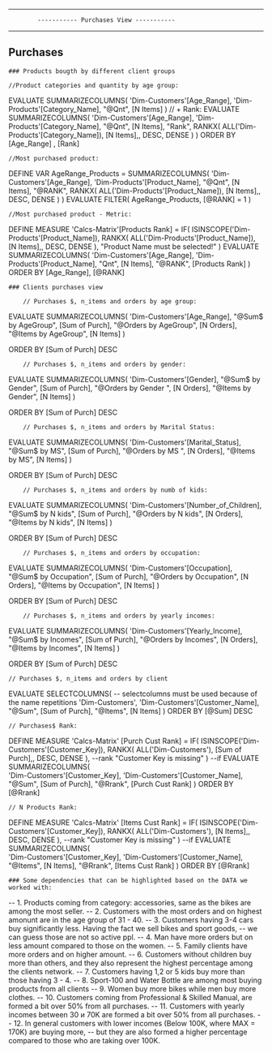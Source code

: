 
---------------------------------------------------------------
    		----------- Purchases View -----------
---------------------------------------------------------------

## Purchases
	### Products bougth by different client groups 

	//Product categories and quantity by age group:
EVALUATE
	SUMMARIZECOLUMNS(
		'Dim-Customers'[Age_Range],
		'Dim-Products'[Category_Name],
		"@Qnt", [N Items]
	)
		// + Rank:
EVALUATE
	SUMMARIZECOLUMNS(
		'Dim-Customers'[Age_Range],
		'Dim-Products'[Category_Name],
		"@Qnt", [N Items],
		"Rank", RANKX(
				ALL('Dim-Products'[Category_Name]),
					[N Items],,
				DESC, DENSE
				)
	)
ORDER BY
	[Age_Range]
,	[Rank]

	//Most purchased product:
DEFINE
	VAR AgeRange_Products = 
		SUMMARIZECOLUMNS(
			'Dim-Customers'[Age_Range],
			'Dim-Products'[Product_Name],
			"@Qnt", [N Items],
			"@RANK", RANKX(
					ALL('Dim-Products'[Product_Name]),
					[N Items],,
					DESC, DENSE
					)
			)
EVALUATE
	FILTER(
		AgeRange_Products,
		[@RANK] = 1
	)

	//Most purchased product - Metric:
DEFINE
	MEASURE 'Calcs-Matrix'[Products Rank] =
			IF(
				ISINSCOPE('Dim-Products'[Product_Name]),
				RANKX(
					ALL('Dim-Products'[Product_Name]),
					[N Items],,
					DESC, DENSE
				),
				"Product Name must be selected!"
			)
EVALUATE
	SUMMARIZECOLUMNS(
		'Dim-Customers'[Age_Range],
		'Dim-Products'[Product_Name],
		"Qnt", [N Items],
		"@RANK", [Products Rank] 
	)
ORDER BY
	[Age_Range],
	[@RANK]


	### Clients purchases view 

        // Purchases $, n_items and orders by age group:
EVALUATE
	SUMMARIZECOLUMNS(
		'Dim-Customers'[Age_Range],
		"@Sum$ by AgeGroup", [Sum of Purch],
		"@Orders by AgeGroup", [N Orders],
		"@Items by AgeGroup", [N Items]
		)
			
ORDER BY
	[Sum of Purch] DESC

		// Purchases $, n_items and orders by gender:

EVALUATE
	SUMMARIZECOLUMNS(
		'Dim-Customers'[Gender],
		"@Sum$ by Gender", [Sum of Purch],
		"@Orders by Gender ", [N Orders],
		"@Items by Gender", [N Items]
		)
			
ORDER BY
	[Sum of Purch] DESC

		// Purchases $, n_items and orders by Marital Status:
EVALUATE
	SUMMARIZECOLUMNS(
		'Dim-Customers'[Marital_Status],
		"@Sum$ by MS", [Sum of Purch],
		"@Orders by MS ", [N Orders],
		"@Items by MS", [N Items]
		)
			
ORDER BY
	[Sum of Purch] DESC

		// Purchases $, n_items and orders by numb of kids:
EVALUATE
	SUMMARIZECOLUMNS(
		'Dim-Customers'[Number_of_Children],
		"@Sum$ by N kids", [Sum of Purch],
		"@Orders by N kids", [N Orders],
		"@Items by N kids", [N Items]
		)
			
ORDER BY
	[Sum of Purch] DESC

		// Purchases $, n_items and orders by occupation:
EVALUATE
	SUMMARIZECOLUMNS(
		'Dim-Customers'[Occupation],
		"@Sum$ by Occupation", [Sum of Purch],
		"@Orders by Occupation", [N Orders],
		"@Items by Occupation", [N Items]
		)
			
ORDER BY
	[Sum of Purch] DESC

		// Purchases $, n_items and orders by yearly incomes:
EVALUATE
	SUMMARIZECOLUMNS(
		'Dim-Customers'[Yearly_Income],
		"@Sum$ by Incomes", [Sum of Purch],
		"@Orders by Incomes", [N Orders],
		"@Items by Incomes", [N Items]
		)
			
ORDER BY
	[Sum of Purch] DESC	

	// Purchases $, n_items and orders by client
EVALUATE
	SELECTCOLUMNS( 					-- selectcolumns must be used because of the name repetitions
		'Dim-Customers',
		'Dim-Customers'[Customer_Name],
		"@Sum", [Sum of Purch],
		"@Items", [N Items]
		)
ORDER BY
	[@Sum] DESC

	// Purchases$ Rank:
DEFINE
	MEASURE 'Calcs-Matrix' [Purch Cust Rank] = 
		IF(
			ISINSCOPE('Dim-Customers'[Customer_Key]),
				RANKX(
					ALL('Dim-Customers'),
						[Sum of Purch],,
						DESC, DENSE
					), --rank
				"Customer Key is missing"
			) --if
EVALUATE
	SUMMARIZECOLUMNS( 					
		'Dim-Customers'[Customer_Key],
		'Dim-Customers'[Customer_Name],
		"@Sum", [Sum of Purch],
		"@Rrank", [Purch Cust Rank]
	)
ORDER BY
	[@Rrank]

	// N Products Rank:
DEFINE
	MEASURE 'Calcs-Matrix' [Items Cust Rank] = 
		IF(
			ISINSCOPE('Dim-Customers'[Customer_Key]),
				RANKX(
					ALL('Dim-Customers'),
						[N Items],,
						DESC, DENSE
					), --rank
				"Customer Key is missing"
			) --if
EVALUATE
	SUMMARIZECOLUMNS( 					
		'Dim-Customers'[Customer_Key],
		'Dim-Customers'[Customer_Name],
		"@Items", [N Items],
		"@Rrank", [Items Cust Rank]
	)
ORDER BY
	[@Rrank]

	### Some dependencies that can be highlighted based on the DATA we worked with:
-- 1. Products coming from category: accessories, same as the bikes are among the most seller.
-- 2. Customers with the most orders and on highest amonunt are in the age group of 31 - 40.
-- 3. Customers having 3-4 cars buy significantly less. Having the fact we sell bikes and sport goods, 
		-- we can guess those are not so active ppl.
-- 4. Man have more orders but on less amount compared to those on the women.
-- 5. Family clients have more orders and on higher amount. 
-- 6. Customers without children buy more than others, and they also represent the highest percentage among the clients network.
-- 7. Customers having 1,2 or 5 kids buy more than those having 3 - 4.
-- 8. Sport-100 and Water Bottle are among most buying products from all clients
-- 9. Women buy more bikes while men buy more clothes.
-- 10. Customers coming from Professional & Skilled Manual, are formed a bit over 50% from all purchases.
-- 11. Customers with yearly incomes between 30 и 70K are formed a bit over 50% from all purchases.
-- 12. In general customers with lower incomes (Below 100K, where MAX = 170K) are buying more, 
	-- but they are also formed a higher percentage compared to those who are taking over 100K.
